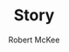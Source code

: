 ---
title: Story
slug: story
author: Robert McKee
cover: story.jpeg
summary: Dans cet ouvrage incontournable, enrichi à l’occasion de sa nouvelle édition,
  Robert McKee expose les grands principes de la narration et de l’écriture de scénario
  pour le cinéma et la télévision, à l’usage des scénaristes débutants ou confirmés.
  Alien, À travers le miroir, Casablanca, Chinatown, Les Dents de la mer, Les Rapaces,
  Star Wars, Thelma et Louise, Un poisson nommé Wanda… À partir d’exemples de films
  illustrés et analysés en profondeur, il aborde chacune des étapes de la création
  d’une histoire apte à toucher et captiver le public, du choix d’une intrigue à la
  construction des personnages, en passant par l’exposition, la dynamique du récit,
  etc. Découvrez les méthodes, les conseils et les recettes d’un “doctor” reconnu
  comme étant l’un des meilleurs professeurs d’écriture de scénario dans le monde.
site: https://www.armand-colin.com/story-ecrire-un-scenario-pour-le-cinema-et-la-television-9782200617479
mandatory: false
paths:
- "/competences/exprimer"
- "/parcours/creation-numerique"
- "/ateliers/hors-champ"
---